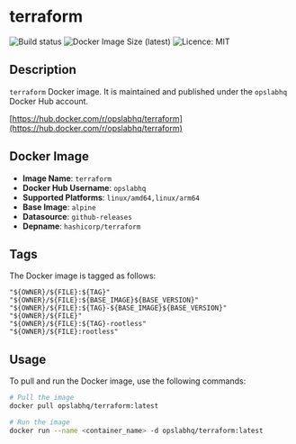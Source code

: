# terraform

![Build status](https://github.com/opslabhqx/docker-images/actions/workflows/build-push-terraform.yml/badge.svg)
![Docker Image Size (latest)](https://img.shields.io/docker/image-size/opslabhq/terraform/latest)
![Licence: MIT](https://img.shields.io/github/license/opslabhqx/docker-images)

## Description

`terraform` Docker image. It is maintained and published under the `opslabhq` Docker Hub account.

[https://hub.docker.com/r/opslabhq/terraform](https://hub.docker.com/r/opslabhq/terraform)

## Docker Image

- **Image Name**: `terraform`
- **Docker Hub Username**: `opslabhq`
- **Supported Platforms**: `linux/amd64,linux/arm64`
- **Base Image**: `alpine`
- **Datasource**: `github-releases`
- **Depname**: `hashicorp/terraform`

## Tags

The Docker image is tagged as follows:

```
"${OWNER}/${FILE}:${TAG}"
"${OWNER}/${FILE}:${BASE_IMAGE}${BASE_VERSION}"
"${OWNER}/${FILE}:${TAG}-${BASE_IMAGE}${BASE_VERSION}"
"${OWNER}/${FILE}"
"${OWNER}/${FILE}:${TAG}-rootless"
"${OWNER}/${FILE}:rootless"
```

## Usage

To pull and run the Docker image, use the following commands:

```bash
# Pull the image
docker pull opslabhq/terraform:latest

# Run the image
docker run --name <container_name> -d opslabhq/terraform:latest
```
